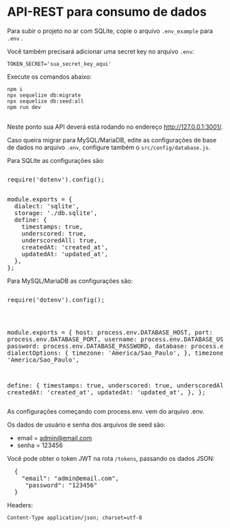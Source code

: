 # API-REST para consumo de dados
<p>Para subir o projeto no ar com SQLite, copie o arquivo <code>.env_example</code>  para <code>.env</code> .</p>
<p> Você também precisará adicionar uma secret key no arquivo <code>.env</code>:</p>
<pre><code>TOKEN_SECRET='sua_secret_key_aqui'</code></pre>
<p>Execute os comandos abaixo:</p>
<pre><code>npm i
npx sequelize db:migrate
npx sequelize db:seed:all
npm run dev
</code>
</pre>
<p>Neste ponto sua API deverá está rodando no endereço <a href="http://127.0.0.1:3001/" rel="nofollow">http://127.0.0.1:3001/</a>.</p>
<p>Caso queira migrar para MySQL/MariaDB, edite as configurações de base de dados no arquivo <code>.env</code>, configure também o <code>src/config/database.js</code>.</p>
<p>Para SQLite as configurações são:</p>
<pre><p>require('dotenv').config();</p>
module.exports = {
  dialect: 'sqlite',
  storage: './db.sqlite',
  define: {
    timestamps: true,
    underscored: true,
    underscoredAll: true,
    createdAt: 'created_at',
    updatedAt: 'updated_at',
  },
};
</pre>
<p>Para MySQL/MariaDB as configurações são:</p>
<pre>
<p>require('dotenv').config();</p>

module.exports = {
  host: process.env.DATABASE_HOST,
  port: process.env.DATABASE_PORT,
  username: process.env.DATABASE_USERNAME,
  password: process.env.DATABASE_PASSWORD,
  database: process.env.DATABASE,
  dialectOptions: {
    timezone: 'America/Sao_Paulo',
  },
  timezone: 'America/Sao_Paulo',

  define: {
    timestamps: true,
    underscored: true,
    underscoredAll: true,
    createdAt: 'created_at',
    updatedAt: 'updated_at',
  },
};
</pre>
<p>As configurações começando com process.env. vem do arquivo .env.</p>
<p>Os dados de usuário e senha dos arquivos de seed são:</p>
<ul>
<li>email = <a href="mailto:admin@email.com">admin@email.com</a></li>
<li>senha = 123456</li>
</ul>
<p>Você pode obter o token JWT na rota <code>/tokens</code>, passando os dados JSON:</p>

<pre>
  {
    "email": "admin@email.com",
	 "password": "123456"
  }
</pre>

<p>Headers:</p>

<code>Content-Type	application/json; charset=utf-8</code>









